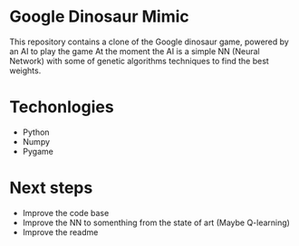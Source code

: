 # Google Dinosaur Mimic

This repository contains a clone of the Google dinosaur game, powered by an AI to play the game
At the moment the AI is a simple NN (Neural Network) with some of genetic algorithms techniques 
to find the best weights.

# Techonlogies
- Python
- Numpy
- Pygame

# Next steps
- Improve the code base
- Improve the NN to somenthing from the state of art (Maybe Q-learning)
- Improve the readme
